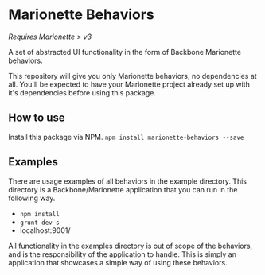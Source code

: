 # Marionette Behaviors

_Requires Marionette > v3_

A set of abstracted UI functionality in the form of Backbone Marionette behaviors.

This repository will give you only Marionette behaviors, no dependencies at all. You'll be expected to have your Marionette project already set up with it's dependencies before using this package.

## How to use

Install this package via NPM.
`npm install marionette-behaviors --save`

## Examples

There are usage examples of all behaviors in the example directory. This directory is a Backbone/Marionette application that you can run in the following way.

- `npm install`
- `grunt dev-s`
- localhost:9001/

All functionality in the examples directory is out of scope of the behaviors, and is the responsibility of the application to handle. This is simply an application that showcases a simple way of using these behaviors.
